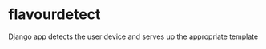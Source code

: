 flavourdetect
=============

Django app detects the user device and serves up the appropriate template
